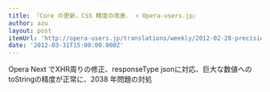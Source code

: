 ```yaml
---
title: 『Core の更新，CSS 精度の改善． « Opera-users.jp』
author: azu
layout: post
itemUrl: 'http://opera-users.jp/translations/weekly/2012-02-28-precision-engine/'
date: '2012-03-31T15:00:00.000Z'
---
```

Opera Next でXHR周りの修正、responseType jsonに対応、巨大な数値へのtoStringの精度が正常に、2038 年問題の対処

